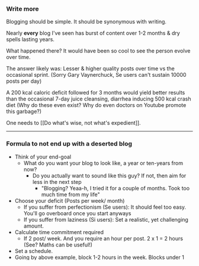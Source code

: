 ### Write more

Blogging should be simple. It should be synonymous with writing. 

Nearly **every** blog I've seen has burst of content over 1-2 months & dry spells lasting years.

What happened there?
It would have been so cool to see the person evolve over time. 

 The answer likely was: Lesser & higher quality posts over time vs the occasional sprint. 
(Sorry Gary Vaynerchuck, Se users can't sustain 10000 posts per day)

A 200 kcal caloric deficit followed for 3 months would yield better results than the occasional 7-day juice cleansing, diarrhea inducing 500 kcal crash diet 
(Why do these even exist? Why do even doctors on Youtube promote this garbage?) 

One needs to [[Do what's wise, not what's expedient]]. 

---

### Formula to not end up with a deserted blog
- Think of your end-goal 
  - What do you want your blog to look like, a year or ten-years from now? 
    - Do you actually want to sound like this guy? If not, then aim for less in the next step
      - "Blogging? Yeaa-h, I tried it for a couple of months. Took too much time from my life"    
- Choose your deficit (Posts per week/ month)
  - If you suffer from perfectionism (Se users): It should feel too easy. You'll go overboard once you start anyways
  - If you suffer from laziness (Si users): Set a realistic, yet challenging amount. 
- Calculate time commitment required 
	-   If 2 post/ week. And you require an hour per post. 2 x 1 = 2 hours (See? Maths can be useful!)
-  Set a schedule.
  - Going by above example, block 1-2 hours in the week. Blocks under 1 hour are seldom useful so don't bother. 
    - Be **specific**. 
      Decide on the day & time 
      - **Tip**:  Substitute 'and' with or.  I need to workout *and* wake up on time *and* complete on my work *and* eat dinner, then I'll blog  (This symphony is never going to happen)
        - To blog- I need to workout *or* wake up on time *or* complete my work
      -  Treat this time as a doctor's appointment (or you aren't going to respect it. Normal humans value themselves less, and worry more about displeasing others; which is a good thing & a sign you are not a psychopath/ narcissist!)
      - A good example. I'll write on Thursdays at 5PM, after drinking tea or having prepared dinner
- Announce nothing, at least for the next 3 months
  - Announcing when you're starting out is asking for a disaster. 
    You don't need to know what your peers think about blogging, you don't need to know what blogging communities crib about. 
  - You only need to **listen to your voice**
  - Three months is perfect. You'd have crossed the beginners stage, where every advice seems right. And if you've survived so far, you enjoy blogging & won't stop despite what other's think.
- Weekly checks 
	- This goes into a calendar too. And is the **only** thing you really need
	-  See if you are actually sitting down & writing in your specified time. If not, ask yourself "Why?" x 5 times & draw a solution. 
		- eg. I didn't Sit down and write on Thursday 5PM -> I had too much work to do -> I started late -> I was binging stuff on Youtube early morning -> I really wanted to watch this video and never know when I can watch good Youtube videos
		- The solution isn't to force yourself to sit next Thursday but: Create boundaries for yourself when you can binge watch Youtube videos guilt-free

## 🏁🏁🏁🏁🏁🏁
Only read below if you're interested in me ranting about celebrities having a tough life. 

---
### Notes for self
I created this above Formula for myself. I'll be test subject one.
I think four months & this blog is long enough to know if this works or not. 

- For me:
	-  Choose outcome & deficit: I would be happy with 1x post a week. I already write a lot & enjoy the process. 
	- Calculate time: I think I'd need 1.5-2h/ post minimum. The one I'll post after this took me 2-3 hours of focused work. But I think it was an exceptional case. We'll see.
	- Schedule: I'd say Thursday 5PM is perfect for me. I have extra time on Thursdays as that's when I do my weekly [[water fasts]]
	- Announcing nothing. 
		-  I am writing this on 7th june, 3:15AM (It takes a lot of energy for me to start things, and I know I'd have never started posting had I decided to 'start a blog' tomorrow). 
		  I need to say silent till September 7th. No problem. In fact, I prefer things that way. 
	- Weekly checks for 1x post every Saturday Afternoon 1PM
		- Specific enough & not on Sundays, so I can still make it by the end of the week if I want to write something 
- I don't know when the 1x week will be unsustainable, I don't know if I should include this 'notes' for myself part here. But there's a 99.998% nobody will every read this so, why not.
	- But does that mean I'd have hidden this if 99.998% of the world would have seen this?
		- I can't tell for sure- as I've never been seen by 99.998% of the world. But looking at the actions of people who are, very likely. 
		  When was the last time you saw a popular celebrity having a personal blog and them randomly ranting about something? Unlikely. 
		  But there are plenty of popular celebrities trying to maintain appearances. 
		  Did the 'trying to maintain appearance' part help them reach celebrity status? No doubt? Perceptions are reality. Nobody wants to know their favorite celebrity farted, shat or -- yeah, even I don't want to bring that up.
	- Whenever I don't understand a behavior (Cause of 'Te' dominant wants to understand) I like to ask myself In what circumstances would I do the same
		- Under what circumstances would I consider hiding this section-  which very well might be exceeding the length of the original post by now? 
			- If there are people who expect high quality content from me, or my livelihood depends on what I say, or media can twist things I say- so I need to Speak only where it's required & not share my opinions. 
			- Makes sense. Celebrities have it tough.
